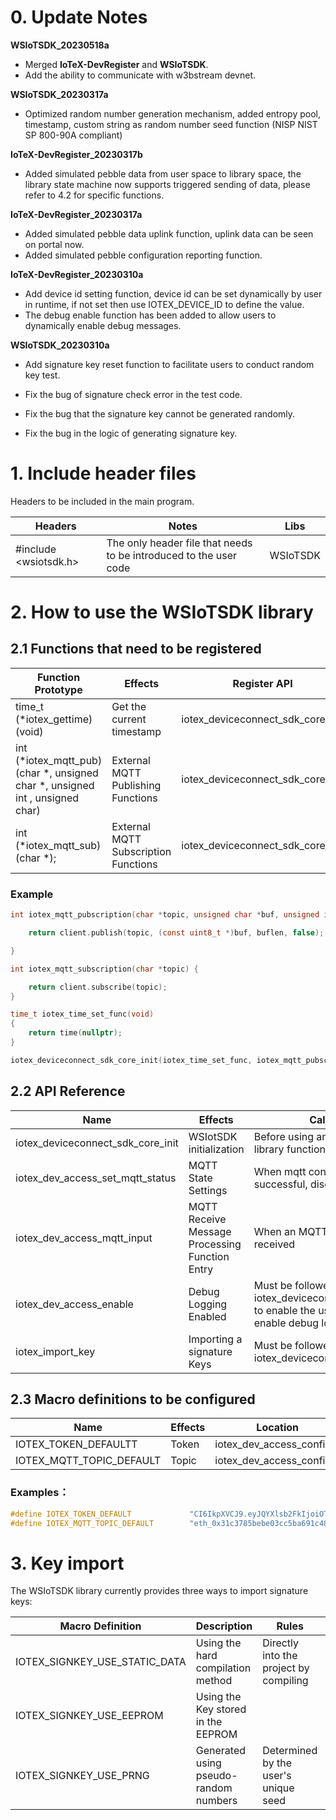 

# 0. Update Notes

**WSIoTSDK_20230518a**

- Merged **IoTeX-DevRegister** and **WSIoTSDK**.
- Add the ability to communicate with w3bstream devnet.

**WSIoTSDK_20230317a**

- Optimized random number generation mechanism, added entropy pool, timestamp, custom string as random number seed function (NISP NIST SP 800-90A compliant)

**IoTeX-DevRegister_20230317b**

- Added simulated pebble data from user space to library space, the library state machine now supports triggered sending of data, please refer to 4.2 for specific functions.

**IoTeX-DevRegister_20230317a**

- Added simulated pebble data uplink function, uplink data can be seen on portal now.
- Added simulated pebble configuration reporting function.

**IoTeX-DevRegister_20230310a**

- Add device id setting function, device id can be set dynamically by user in runtime, if not set then use IOTEX_DEVICE_ID to define the value.
- The debug enable function has been added to allow users to dynamically enable debug messages.

**WSIoTSDK_20230310a**

- Add signature key reset function to facilitate users to conduct random key test.

- Fix the bug of signature check error in the test code.

- Fix the bug that the signature key cannot be generated randomly.

- Fix the bug in the logic of generating signature key.

  

# 1. Include header files

Headers to be included in the main program.

| Headers                | Notes                                                        | Libs     |
| ---------------------- | ------------------------------------------------------------ | -------- |
| \#include <wsiotsdk.h> | The only header file that needs to be introduced to the user code | WSIoTSDK |



# 2. How to use the WSIoTSDK library

## 2.1 Functions that need to be registered

| Function Prototype                                           | Effects                              | Register API        |
| ------------------------------------------------------------ | ------------------------------------ | ------------------- |
| time_t (*iotex_gettime)(void)                                | Get the current timestamp            | iotex_deviceconnect_sdk_core_init |
| int (*iotex_mqtt_pub)(char *, unsigned char *, unsigned int , unsigned char) | External MQTT Publishing Functions   | iotex_deviceconnect_sdk_core_init |
| int (*iotex_mqtt_sub)(char *);                               | External MQTT Subscription Functions | iotex_deviceconnect_sdk_core_init |

### Example

```c
int iotex_mqtt_pubscription(char *topic, unsigned char *buf, unsigned int buflen, unsigned char qos) {

    return client.publish(topic, (const uint8_t *)buf, buflen, false);

}

int iotex_mqtt_subscription(char *topic) {

    return client.subscribe(topic);
}

time_t iotex_time_set_func(void)
{
    return time(nullptr);
}    

iotex_deviceconnect_sdk_core_init(iotex_time_set_func, iotex_mqtt_pubscription, iotex_mqtt_subscription);
```

## 2.2 API Reference

| Name                             | Effects                                        | Call Timing                                                  | Notes    |
| -------------------------------- | ---------------------------------------------- | ------------------------------------------------------------ | -------- |
| iotex_deviceconnect_sdk_core_init              | WSIotSDK initialization                        | Before using any of the WSIotSDK library functions           | Required |
| iotex_dev_access_set_mqtt_status | MQTT State Settings                            | When mqtt connection is successful, disconnected, etc.       | Required |
| iotex_dev_access_mqtt_input      | MQTT Receive Message Processing Function Entry | When an MQTT message is received                             | Optional |
| iotex_dev_access_enable          | Debug Logging Enabled                          | Must be followed by iotex_deviceconnect_sdk_core_init to enable the user to dynamically enable debug log | Optional |
| iotex_import_key                 | Importing a signature Keys                     | Must be followed by iotex_deviceconnect_sdk_core_init.                     | Required |



## 2.3 Macro definitions to be configured

| Name                     | Effects | Location                  | Notes    |
| ------------------------ | ------- | ------------------------- | -------- |
| IOTEX_TOKEN_DEFAULTT     | Token   | iotex_dev_access_config.h | Required |
| IOTEX_MQTT_TOPIC_DEFAULT | Topic   | iotex_dev_access_config.h | Required |

### Examples：

```c
#define IOTEX_TOKEN_DEFAULT				"CI6IkpXVCJ9.eyJQYXlsb2FkIjoiOTAyNjI5NzAzNTU1OTkzOCIsImlzcyI6InczYnN0cmVhbS"
#define IOTEX_MQTT_TOPIC_DEFAULT		"eth_0x31c3785bebe03cc5ba691c486d6d1cdf8bb438c4_esp32_hello"
```



# 3. Key import

The WSIoTSDK library currently provides three ways to import signature keys:

| Macro Definition              | Description                           | Rules                                  | Notes                                       |
| ----------------------------- | ------------------------------------- | -------------------------------------- | ------------------------------------------- |
| IOTEX_SIGNKEY_USE_STATIC_DATA | Using the hard compilation method     | Directly into the project by compiling | Requires external generation of Private Key |
| IOTEX_SIGNKEY_USE_EEPROM      | Using the Key stored in the EEPROM    |                                        | ESP32 is not available                      |
| IOTEX_SIGNKEY_USE_PRNG        | Generated using pseudo-random numbers | Determined by the user's unique seed   | User needs to define IOTEX_SEED_USER_DEFINE |



